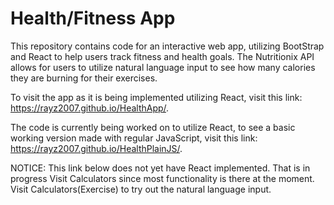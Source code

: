 # Health/Fitness App

This repository contains code for an interactive web app, utilizing BootStrap and React to help users track fitness and health goals. The Nutritionix API allows for users to utilize natural language input to see how many calories they are burning for their exercises. 

To visit the app as it is being implemented utilizing React, visit this link: https://rayz2007.github.io/HealthApp/.

The code is currently being worked on to utilize React, to see a basic working version made with regular JavaScript, visit this link: https://rayz2007.github.io/HealthPlainJS/.

NOTICE: This link below does not yet have React implemented. That is in progress
Visit Calculators since most functionality is there at the moment.
Visit Calculators(Exercise) to try out the natural language input. 
